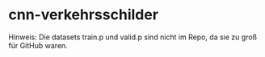# cnn-verkehrsschilder
Hinweis: Die datasets train.p und valid.p sind nicht im Repo, da sie zu groß für GitHub waren.
